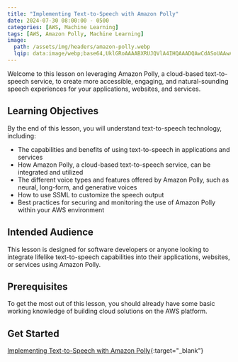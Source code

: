 ```yaml
---
title: "Implementing Text-to-Speech with Amazon Polly"
date: 2024-07-30 08:00:00 - 0500
categories: [AWS, Machine Learning]
tags: [AWS, Amazon Polly, Machine Learning]
image: 
  path: /assets/img/headers/amazon-polly.webp
  lqip: data:image/webp;base64,UklGRoAAAABXRUJQVlA4IHQAAADQAwCdASoUAAwAPzmGulOvKSWisAgB4CcJbACdAB6HufyatpDGvoAA/pDeXF6Fb10nM0fpBDmkrLKcBhEw59v8kQLMD8xWZolUtyiDmQH6aCldSWAtJproBBid/tKkaevz5UX0JW/jCvX2N7g9kA+IfXKwAA==
---
```


Welcome to this lesson on leveraging Amazon Polly, a cloud-based text-to-speech service, to create more accessible, engaging, and natural-sounding speech experiences for your applications, websites, and services. 

## Learning Objectives
By the end of this lesson, you will understand text-to-speech technology, including: 
- The capabilities and benefits of using text-to-speech in applications and services 
- How Amazon Polly, a cloud-based text-to-speech service, can be integrated and utilized 
- The different voice types and features offered by Amazon Polly, such as neural, long-form, and generative voices 
- How to use SSML to customize the speech output 
- Best practices for securing and monitoring the use of Amazon Polly within your AWS environment 

## Intended Audience
This lesson is designed for software developers or anyone looking to integrate lifelike text-to-speech capabilities into their applications, websites, or services using Amazon Polly. 

## Prerequisites
To get the most out of this lesson, you should already have some basic working knowledge of building cloud solutions on the AWS platform.

## Get Started
[Implementing Text-to-Speech with Amazon Polly](https://platform.qa.com/course/implementing-text-to-speech-with-amazon-polly/introduction-25072024173903/){:target="_blank"}